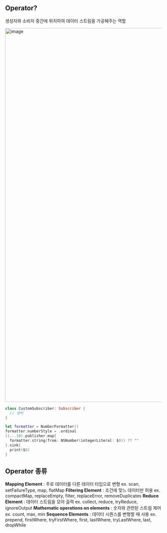 ## Operator?
생성자와 소비자 중간에 위치하여 데이터 스트림을 가공해주는 역할

<img width="1202" alt="image" src="https://user-images.githubusercontent.com/59492694/87912873-12af8d00-caa9-11ea-9395-e2a959c74480.png">

```swift
class CustomSubscriber: Subscriber {
  // 생략
}

let formatter = NumberFormatter()
formatter.numberStyle = .ordinal
(1...10).publisher.map{
  formatter.string(from: NSNumber(integerLiteral: $0)) ?? ""
}.sink{
  print($0)
}
```

## Operator 종류
**Mapping Element** : 주로 데이터를 다른 데이터 타입으로 변형 ex. scan, setFailureType, map, flatMap
**Filtering Element** : 조건에 맞느 데이터만 허용 ex. compactMap, replaceEmpty, filter, replaceError, removeDuplicates
**Reduce Element** : 데이터 스트림을 모아 출력 ex. collect, reduce, tryReduce, ignoreOutput
**Mathematic operations on elements** : 숫자와 관련된 스트림 제어 ex. count, max, min
**Sequence Elements** : 데이터 시퀀스를 변형할 때 사용 ex. prepend, firstWhere, tryFirstWhere, first, lastWhere, tryLastWhere, last, dropWhile

